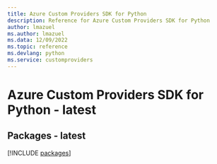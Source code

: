 ```yaml
---
title: Azure Custom Providers SDK for Python
description: Reference for Azure Custom Providers SDK for Python
author: lmazuel
ms.author: lmazuel
ms.data: 12/09/2022
ms.topic: reference
ms.devlang: python
ms.service: customproviders
---
```

# Azure Custom Providers SDK for Python - latest
## Packages - latest
[!INCLUDE [packages](custom-providers-index.md)]